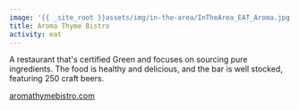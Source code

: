 ```yaml
---
image: '{{ _site_root }}assets/img/in-the-area/InTheArea_EAT_Aroma.jpg'
title: Aroma Thyme Bistro
activity: eat
---
```

<p>A restaurant that's certified Green and focuses on sourcing pure ingredients. The food is healthy and delicious, and the bar is well stocked, featuring 250 craft beers.</p><p><a href="http://www.aromathymebistro.com/" target="_blank">aromathymebistro.com</a></p>